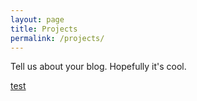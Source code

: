 ```yaml
---
layout: page
title: Projects
permalink: /projects/
---
```


Tell us about your blog. Hopefully it's cool.

[test](/_projects/2017-01-05-opiate-prescription-analysis-using-machine-learning.markdown)

